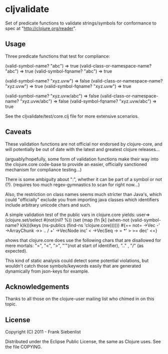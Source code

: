 # cljvalidate

Set of predicate functions to validate strings/symbols for conformance to spec at "http://clojure.org/reader".

## Usage

Three predicate functions that test for compliance:

(valid-symbol-name? "abc") => true
(valid-class-or-namespace-name? "abc") => true
(valid-symbol-fqname? "abc") => true

(valid-symbol-name? "xyz.uvw") => false
(valid-class-or-namespace-name? "xyz.uvw") => true
(valid-symbol-fqname? "xyz.uvw") => true

(valid-symbol-name? "xyz.uvw/abc") => false
(valid-class-or-namespace-name? "xyz.uvw/abc") => false
(valid-symbol-fqname? "xyz.uvw/abc") => true

See the cljvalidate/test/core.clj file for more extensive scenarios.

## Caveats

These validation functions are not official nor endorsed by clojure-core, and will potentially be out of date with the latest and greatest clojure releases...

(arguably/hopefully, some form of validation functions make their way into the clojure.core code-base to provide an easier, officially sanctioned mechanism for compliance testing...)

There is some ambiguity about ":", whether it can be part of a symbol or not (?). (requires too much regex-gymnastics to scan for right now...)

Also, the restriction on class names seems much stricter than Java's, which could "officially" exclude you from importing java classes which identifiers include arbitrary unicode chars and such. 

A simple validation test of the public vars in clojure.core yields:
    user=> (clojure.set/select #(not(nil? %)) (set (map (fn [k] (when-not (valid-symbol-name? k)k))(keys (ns-publics (find-ns 'clojure.core))))))
    #{== not= ->Vec -' ->ArrayChunk ->> .. / +' ->VecNode inc' < ->VecSeq -> = *' > >= dec' <=}

shows that clojure.core does use the following chars that are disallowed for mere mortals: "=", "<", ">", "'"(not at start of identifier), ".." , "/" (as expected).

This kind of static analysis could detect some potential violations, but wouldn't catch those symbols/keywords easily that are generated dynamically from json-keys for example.


## Acknowledgements

Thanks to all those on the clojure-user mailing list who chimed in on this topic.

## License

Copyright (C) 2011 - Frank Siebenlist

Distributed under the Eclipse Public License, the same as Clojure
uses. See the file COPYING.
